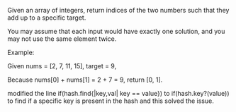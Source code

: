 Given an array of integers, return indices of the two numbers such that they add up to a specific target.

You may assume that each input would have exactly one solution, and you may not use the same element twice.

Example:

Given nums = [2, 7, 11, 15], target = 9,

Because nums[0] + nums[1] = 2 + 7 = 9,
return [0, 1].


modified the line if(hash.find{|key,val| key == value}) to if(hash.key?(value)) to find if a specific key is 
present in the hash and this solved the issue.
